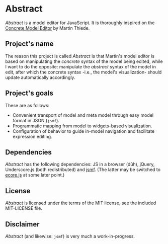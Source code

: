 Abstract
========

*Abstract* is a model editor for JavaScript.
It is thoroughly inspired on the [Concrete Model Editor](https://github.com/mthiede/concrete) by Martin Thiede.

## Project's name

The reason this project is called *Abstract* is that Martin's model editor is based on manipulating the *concrete*
syntax of the model being edited, while I want to do the opposite: manipulate the *abstract* syntax of the model in edit,
after which the concrete syntax -i.e., the model's visualization- should update automatically accordingly.


## Project's goals

These are as follows:
* Convenient transport of model and meta model through easy model format in JSON (```jsmf```).
* Programmatic mapping from model to widgets-based visualization.
* Configuration of behavior to guide in-model navigation and facilitate expression editing.


## Dependencies

*Abstract* has the following dependencies: JS in a browser (dûh), jQuery, Underscore.js (both redistributed) and [jsmf](https://github.com/dslmeinte/jsmf).
(The latter may be switched to [ecore.js](https://github.com/ghillairet/ecore.js) at some later point.)


## License

*Abstract* is licensed under the terms of the MIT license, see the included MIT-LICENSE file.


## Disclaimer

*Abstract* (and likewise: ```jsmf```) is very much a work-in-progress.


